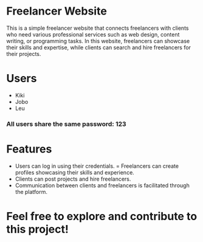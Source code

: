 # Freelancer Website
This is a simple freelancer website that connects freelancers with clients who need various professional services such as web design, content writing, or programming tasks. In this website, freelancers can showcase their skills and expertise, while clients can search and hire freelancers for their projects.

# Users
- Kiki
- Jobo
- Leu
  
### All users share the same password: 123

# Features
- Users can log in using their credentials.
= Freelancers can create profiles showcasing their skills and experience.
- Clients can post projects and hire freelancers.
- Communication between clients and freelancers is facilitated through the platform.

# Feel free to explore and contribute to this project!

